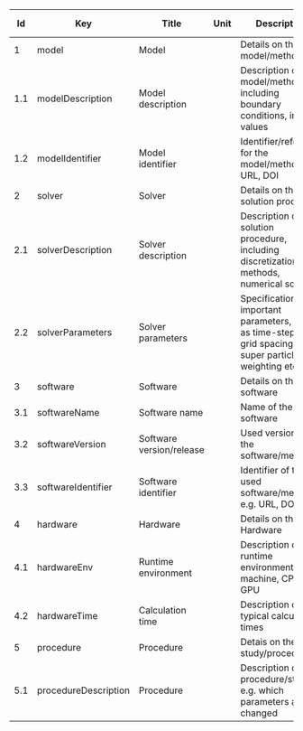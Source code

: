 |Id|Key|Title|Unit|Description|Type|Occ|Allowed values|
|-|-|-|-|-|-|-|-|
|1|model|Model||Details on the used model/method||1||
|1.1|modelDescription|Model description||Description of the model/method, including boundary conditions, initial values|string|1||
|1.2|modelIdentifier|Model identifier||Identifier/reference for the model/method e.g. URL, DOI|string|1||
|2|solver|Solver||Details on the solution procedure||1||
|2.1|solverDescription|Solver description||Description of the solution procedure, including discretization methods, numerical solvers|string|1||
|2.2|solverParameters|Solver parameters||Specification of important parameters, such as time-step size, grid spacing, super particle weighting etc.|string|1||
|3|software|Software||Details on the used software||1||
|3.1|softwareName|Software name||Name of the software|string|1||
|3.2|softwareVersion|Software version/release||Used version of the software/method|string|1||
|3.3|softwareIdentifier|Software identifier||Identifier of the used software/method, e.g. URL, DOI|string|1||
|4|hardware|Hardware||Details on the used Hardware||1||
|4.1|hardwareEnv|Runtime environment||Description of the runtime environment, e.g. machine, CPU, GPU|string|1||
|4.2|hardwareTime|Calculation time||Description of typical calculation times|string|1||
|5|procedure|Procedure||Detais on the study/procedure||1||
|5.1|procedureDescription|Procedure||Description of the procedure/study, e.g. which parameters are changed|string|1||
